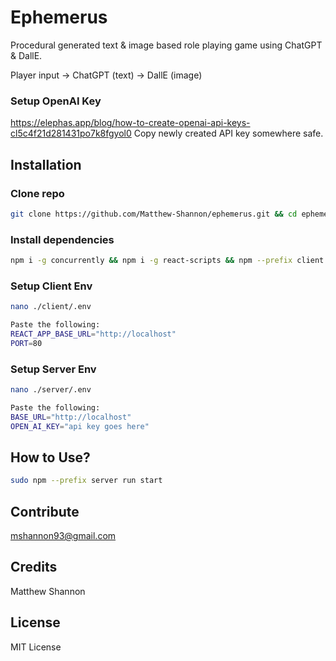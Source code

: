 # Ephemerus

Procedural generated text & image based role playing game using ChatGPT & DallE.

Player input -> ChatGPT (text) -> DallE (image)

### Setup OpenAI Key
https://elephas.app/blog/how-to-create-openai-api-keys-cl5c4f21d281431po7k8fgyol0
Copy newly created API key somewhere safe. 

## Installation
### Clone repo
```bash
git clone https://github.com/Matthew-Shannon/ephemerus.git && cd ephemerus
```

### Install dependencies
```bash
npm i -g concurrently && npm i -g react-scripts && npm --prefix client install && npm --prefix server install
```

### Setup Client Env

```bash
nano ./client/.env

Paste the following:
REACT_APP_BASE_URL="http://localhost"
PORT=80
```

### Setup Server Env
```bash 
nano ./server/.env

Paste the following:
BASE_URL="http://localhost"
OPEN_AI_KEY="api key goes here"
```

## How to Use?
```bash
sudo npm --prefix server run start
``` 

## Contribute
mshannon93@gmail.com

## Credits
Matthew Shannon

## License
MIT License
